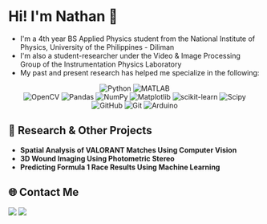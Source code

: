 # Hi! I'm Nathan 👋
- I'm a 4th year BS Applied Physics student from the National Institute of Physics, University of the Philippines - Diliman
- I'm also a student-researcher under the Video & Image Processing Group of the Instrumentation Physics Laboratory
- My past and present research has helped me specialize in the following:
<div align="center">
  <!--Langauges-->
  <img src="https://img.shields.io/badge/python-3670A0?style=for-the-badge&amp;logo=python&amp;logoColor=ffdd54" alt="Python"> <img src="https://img.shields.io/badge/MATLAB-R2023a-BLUE.svg" alt="MATLAB">
  <!--Libraries-->
  </br>
  <img src="https://img.shields.io/badge/opencv-%23white.svg?style=for-the-badge&amp;logo=opencv&amp;logoColor=white" alt="OpenCV"> <img src="https://img.shields.io/badge/pandas-%23150458.svg?style=for-the-badge&amp;logo=pandas&amp;logoColor=white" alt="Pandas"> <img src="https://img.shields.io/badge/numpy-%23013243.svg?style=for-the-badge&amp;logo=numpy&amp;logoColor=white" alt="NumPy"> <img src="https://img.shields.io/badge/Matplotlib-%23ffffff.svg?style=for-the-badge&amp;logo=Matplotlib&amp;logoColor=black" alt="Matplotlib"> <img src="https://img.shields.io/badge/scikit--learn-%23F7931E.svg?style=for-the-badge&amp;logo=scikit-learn&amp;logoColor=white" alt="scikit-learn"> <img src="https://img.shields.io/badge/SciPy-%230C55A5.svg?style=for-the-badge&amp;logo=scipy&amp;logoColor=%white" alt="Scipy">
  <!--Misc-->
  </br>
  <img src="https://img.shields.io/badge/github-%23121011.svg?style=for-the-badge&amp;logo=github&amp;logoColor=white" alt="GitHub"> <img src="https://img.shields.io/badge/git-%23F05033.svg?style=for-the-badge&amp;logo=git&amp;logoColor=white" alt="Git"> <img src="https://img.shields.io/badge/-Arduino-00979D?style=for-the-badge&amp;logo=Arduino&amp;logoColor=white" alt="Arduino"> 
</div>

## 🔬 Research \& Other Projects
- **Spatial Analysis of VALORANT Matches Using Computer Vision**
- **3D Wound Imaging Using Photometric Stereo**
- **Predicting Formula 1 Race Results Using Machine Learning**

## 🌐 Contact Me
<a href="https://www.linkedin.com/in/n8danac/"><img src="https://img.shields.io/badge/LinkedIn-0A66C2?style=for-the-badge&logo=LinkedIn&logoColor=white"></a>
<a href="mailto:ncdanac@up.edu.ph"><img src="https://img.shields.io/badge/Gmail-EA4335?style=for-the-badge&logo=Gmail&logoColor=white"></a>
